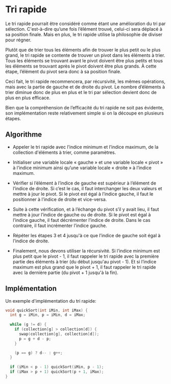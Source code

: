 # Tri rapide

Le tri rapide pourrait être considéré comme étant une amélioration du tri par sélection. C'est-à-dire qu’une fois l’élément trouvé, celui-ci sera déplacé à sa position finale. Mais en plus, le tri rapide utilise la philosophie de diviser pour régner.

Plutôt que de trier tous les éléments afin de trouver le plus petit ou le plus grand, le tri rapide se contente de trouver un pivot dans les éléments à trier. Tous les éléments se trouvant avant le pivot doivent être plus petits et tous les éléments se trouvant après le pivot doivent être plus grands. À cette étape, l’élément du pivot sera donc à sa position finale.

Ceci fait, le tri rapide recommencera, par récursivité, les mêmes opérations, mais avec la partie de gauche et de droite du pivot. Le nombre d’éléments à trier diminue donc de plus en plus et le tri par sélection devient donc de plus en plus efficace.

Bien que la compréhension de l’efficacité du tri rapide ne soit pas évidente, son implémentation reste relativement simple si on la découpe en plusieurs étapes.

## Algorithme

- Appeler le tri rapide avec l’indice minimum et l’indice maximum, de la collection d'éléments à trier, comme paramètres.

- Initialiser une variable locale « gauche » et une variable locale « pivot » à l’indice minimum ainsi qu’une variable locale « droite » à l’indice maximum.

- Vérifier si l’élément à l’indice de gauche est supérieur à l’élément de l’indice de droite. Si c’est le cas, il faut interchanger les deux valeurs et mettre à jour le pivot. Si le pivot est égal à l’indice gauche, il faut le positionner à l’indice de droite et vice-versa.

- Suite à cette vérification, et à l’échange du pivot s’il y avait lieu, il faut mettre à jour l’indice de gauche ou de droite. Si le pivot est égal à l’indice gauche, il faut décrémenter l’indice de droite. Dans le cas contraire, il faut incrémenter l’indice gauche.

- Répéter les étapes 3 et 4 jusqu'à ce que l’indice de gauche soit égal à l’indice de droite.

- Finalement, nous devons utiliser la récursivité. Si l’indice minimum est plus petit que le pivot - 1, il faut rappeler le tri rapide avec la première partie des éléments à trier (du début jusqu'au pivot - 1). Et si l’indice maximum est plus grand que le pivot + 1, il faut rappeler le tri rapide avec la dernière partie (du pivot + 1 jusqu'à la fin).

## Implémentation

Un exemple d'implémentation du tri rapide:

```cpp
void quickSort(int iMin, int iMax) {
  int g = iMin, p = iMin, d = iMax;
  
  while (g != d) {
    if (collection[g] > collection[d]) {
      swap(collection[g], collection[d]);
      p = g + d - p;
    }

    (p == g) ? d-- : g++;    
  }
  
  if (iMin < p - 1) quickSort(iMin, p - 1);
  if (iMax > p + 1) quickSort(p + 1, iMax);  
}
```
